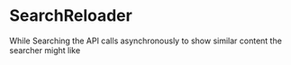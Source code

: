 # SearchReloader
While Searching the API calls asynchronously to show similar content the searcher might like
